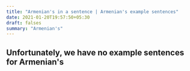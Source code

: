 ```yaml
---
title: "Armenian's in a sentence | Armenian's example sentences"
date: 2021-01-20T19:57:50+05:30
draft: falses
summary: "Armenian's"
---
```

## Unfortunately, we have no example sentences for Armenian's                 
